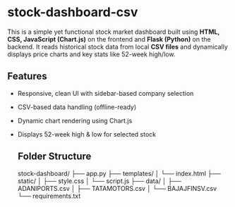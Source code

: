 # stock-dashboard-csv
This is a simple yet functional stock market dashboard built using **HTML, CSS, JavaScript (Chart.js)** on the frontend and **Flask (Python)** on the backend. It reads historical stock data from local **CSV files** and dynamically displays price charts and key stats like 52-week high/low.



## Features

- Responsive, clean UI with sidebar-based company selection
- CSV-based data handling (offline-ready)
- Dynamic chart rendering using Chart.js
- Displays 52-week high & low for selected stock

  
  ## Folder Structure
  stock-dashboard/
├── app.py
├── templates/
│ └── index.html
├── static/
│ ├── style.css
│ └── script.js
├── data/
│ ├── ADANIPORTS.csv
│ ├── TATAMOTORS.csv
│ └── BAJAJFINSV.csv
└── requirements.txt
  
